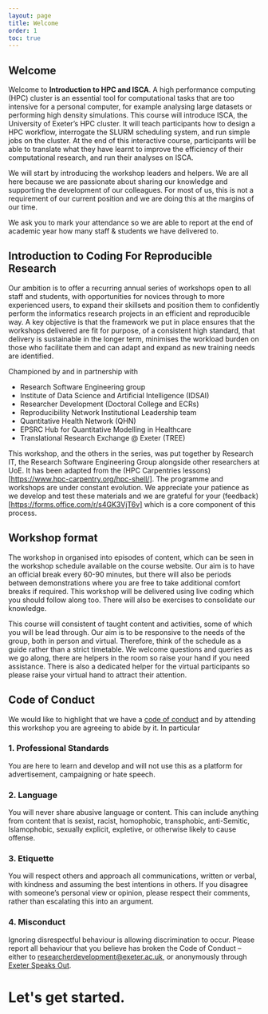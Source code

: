 ```yaml
---
layout: page
title: Welcome 
order: 1
toc: true
---
```


## Welcome

Welcome to **Introduction to HPC and ISCA**. A high performance computing (HPC) cluster is an essential tool for computational tasks that are too intensive for a personal computer, for example analysing large datasets or performing high density simulations. This course will introduce ISCA, the University of Exeter’s HPC cluster. It will teach participants how to design a HPC workflow, interrogate the SLURM scheduling system, and run simple jobs on the cluster. At the end of this interactive course, participants will be able to translate what they have learnt to improve the efficiency of their computational research, and run their analyses on ISCA.

We will start by introducing the workshop leaders and helpers. We are all here because we are passionate about sharing our knowledge and supporting the development of our colleagues. For most of us, this is not a requirement of our current position and we are doing this at the margins of our time. 

We ask you to mark your attendance so we are able to report at the end of academic year how many staff & students we have delivered to.


## Introduction to Coding For Reproducible Research

Our ambition is to offer a recurring annual series of workshops open to all staff and students, with opportunities for novices through to more experienced users, to expand their skillsets and position them to confidently perform the informatics research projects in an efficient and reproducible way. A key objective is that the framework we put in place ensures that the workshops delivered are fit for purpose, of a consistent high standard, that delivery is sustainable in the longer term, minimises the workload burden on those who facilitate them and can adapt and expand as new training needs are identified.

Championed by and in partnership with

- Research Software Engineering group
- Institute of Data Science and Artificial Intelligence (IDSAI)
- Researcher Development (Doctoral College and ECRs)
- Reproducibility Network Institutional Leadership team
- Quantitative Health Network (QHN) 
- EPSRC Hub for Quantitative Modelling in Healthcare
- Translational Research Exchange @ Exeter (TREE)

This workshop, and the others in the series, was put together by Research IT, the Research Software Engineering Group alongside other researchers at UoE. It has been adapted from the (HPC Carpentries lessons)[https://www.hpc-carpentry.org/hpc-shell/]. The programme and workshops are under constant evolution. We appreciate your patience as we develop and test these materials and we are grateful for your (feedback)[https://forms.office.com/r/s4GK3VjT6v] which is a core component of this process. 

## Workshop format

The workshop in organised into episodes of content, which can be seen in the workshop schedule available on the course website. Our aim is to have an official break every 60-90 minutes, but there will also be periods between demonstrations where you are free to take additional comfort breaks if required.  This workshop will be delivered using live coding which you should follow along too. There will also be exercises to consolidate our knowledge. 
  

This course will consistent of taught content and activities, some of which you will be lead through. Our aim is to be responsive to the needs of the group, both in person and virtual. Therefore, think of the schedule as a guide rather than a strict timetable. We welcome questions and queries as we go along, there are helpers in the room so raise your hand if you need assistance. There is also a dedicated helper for the virtual participants so please raise your virtual hand to attract their attention.  

## Code of Conduct
We would like to highlight that we have a [code of conduct](https://uniexeterrse.github.io/intro-to-isca/code.html) and by attending this workshop you are agreeing to abide by it.  In particular

### 1. Professional Standards
You are here to learn and develop and will not use this as a platform for advertisement,
campaigning or hate speech.

### 2. Language
You will never share abusive language or content. This can include anything from content
that is sexist, racist, homophobic, transphobic, anti-Semitic, Islamophobic, sexually explicit,
expletive, or otherwise likely to cause offense.

### 3. Etiquette
You will respect others and approach all communications, written or verbal, with kindness
and assuming the best intentions in others. If you disagree with someone’s personal view or
opinion, please respect their comments, rather than escalating this into an argument.

### 4. Misconduct
Ignoring disrespectful behaviour is allowing discrimination to occur. Please report all
behaviour that you believe has broken the Code of Conduct – either to
researcherdevelopment@exeter.ac.uk, or anonymously through [Exeter Speaks Out](https://www.exeter.ac.uk/about/speakout/).

#  Let's get started.
